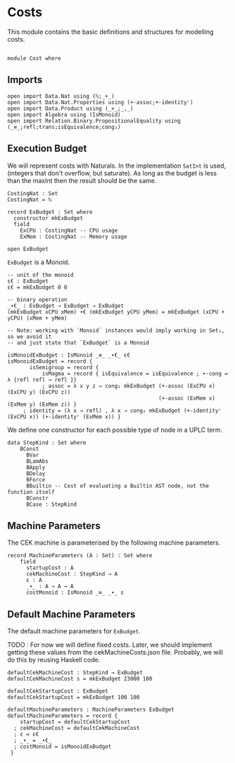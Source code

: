 
# Costs


This module contains the basic definitions and structures for modelling costs.

```

module Cost where 

```

## Imports

```
open import Data.Nat using (ℕ;_+_)
open import Data.Nat.Properties using (+-assoc;+-identityʳ)
open import Data.Product using (_×_;_,_)
open import Algebra using (IsMonoid)
open import Relation.Binary.PropositionalEquality using (_≡_;refl;trans;isEquivalence;cong₂)
``` 

## Execution Budget

We will represent costs with Naturals. In the implementation `SatInt` is used, (integers that don't overflow, but saturate). 
As long as the budget is less than the maxInt then the result should be the same.

```
CostingNat : Set 
CostingNat = ℕ

record ExBudget : Set where
  constructor mkExBudget 
  field
    ExCPU : CostingNat -- CPU usage
    ExMem : CostingNat -- Memory usage

open ExBudget
```

`ExBudget` is a Monoid.

```
-- unit of the monoid
ε€ : ExBudget 
ε€ = mkExBudget 0 0 

-- binary operation
_∙€_ : ExBudget → ExBudget → ExBudget 
(mkExBudget xCPU xMem) ∙€ (mkExBudget yCPU yMem) = mkExBudget (xCPU + yCPU) (xMem + yMem)

-- Note: working with `Monoid` instances would imply working in Set₁, so we avoid it
-- and just state that `ExBudget` is a Monoid

isMonoidExBudget : IsMonoid _≡_ _∙€_ ε€
isMonoidExBudget = record { 
       isSemigroup = record { 
           isMagma = record { isEquivalence = isEquivalence ; ∙-cong = λ {refl refl → refl }} 
           ; assoc = λ x y z → cong₂ mkExBudget (+-assoc (ExCPU x) (ExCPU y) (ExCPU z)) 
                                                (+-assoc (ExMem x) (ExMem y) (ExMem z)) } 
     ; identity = (λ x → refl) , λ x → cong₂ mkExBudget (+-identityʳ (ExCPU x)) (+-identityʳ (ExMem x)) }
``` 

We define one constructor for each possible type of node in a UPLC term.

```
data StepKind : Set where 
    BConst 
      BVar
      BLamAbs
      BApply
      BDelay
      BForce
      BBuiltin -- Cost of evaluating a Builtin AST node, not the function itself
      BConstr 
      BCase : StepKind
```

## Machine Parameters

The CEK machine is parameterised by the following machine parameters.

```
record MachineParameters (A : Set) : Set where
    field 
      startupCost : A 
      cekMachineCost : StepKind → A
      ε : A
      _∙_ : A → A → A
      costMonoid : IsMonoid _≡_ _∙_ ε
```

## Default Machine Parameters

The default machine parameters for `ExBudget`.

TODO : For now we will define fixed costs. Later, we should implement getting these values from the cekMachineCosts.json file.
Probably, we will do this by reusing Haskell code.
 
```
defaultCekMachineCost : StepKind → ExBudget
defaultCekMachineCost s = mkExBudget 23000 100

defaultCekStartupCost : ExBudget 
defaultCekStartupCost = mkExBudget 100 100

defaultMachineParameters : MachineParameters ExBudget
defaultMachineParameters = record {
    startupCost = defaultCekStartupCost 
  ; cekMachineCost = defaultCekMachineCost
  ; ε = ε€
  ; _∙_ = _∙€_
  ; costMonoid = isMonoidExBudget
 } 
```
 